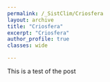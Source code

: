 ```yaml
---
permalink: /_SistClim/Criosfera
layout: archive
title: "Criosfera"
excerpt: "Criosfera"
author_profile: true 
classes: wide

---
```

<Criosfera>

This is a test of the post
